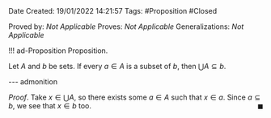 <br />
<br />

Date Created: 19/01/2022 14:21:57
Tags: #Proposition #Closed 

Proved by: _Not Applicable_
Proves: _Not Applicable_
Generalizations: _Not Applicable_

!!! ad-Proposition Proposition.

Let $A$ and $b$ be sets. If every $a\in A$ is a subset of $b$, then $\bigcup A\subseteq b$.

--- admonition

_Proof_. Take $x\in\bigcup A$, so there exists some $a\in A$ such that $x\in a$. Since $a\subseteq b$, we see that $x\in b$ too.<span style="float:right;">$\blacksquare$</span>
